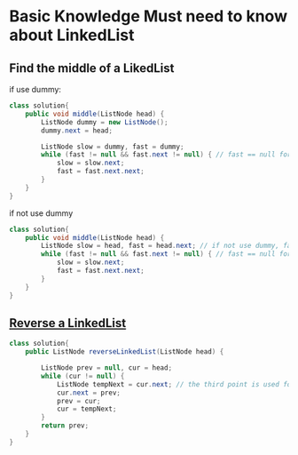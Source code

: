 # Basic Knowledge Must need to know about LinkedList

## Find the middle of a LikedList

if use dummy:

```java
class solution{
    public void middle(ListNode head) {
        ListNode dummy = new ListNode();
        dummy.next = head;

        ListNode slow = dummy, fast = dummy;
        while (fast != null && fast.next != null) { // fast == null for odd, fast.next == null for even
            slow = slow.next;
            fast = fast.next.next;
        }
    }
}

```

if not use dummy

```java
class solution{
    public void middle(ListNode head) {
        ListNode slow = head, fast = head.next; // if not use dummy, fast = slow.next;
        while (fast != null && fast.next != null) { // fast == null for odd, fast.next == null for even
            slow = slow.next;
            fast = fast.next.next;
        }
    }
}

```

## [Reverse a LinkedList](./Reverse_Linked_List)

```java
class solution{
    public ListNode reverseLinkedList(ListNode head) {

        ListNode prev = null, cur = head;
        while (cur != null) {
            ListNode tempNext = cur.next; // the third point is used for moving of the second pointer
            cur.next = prev;
            prev = cur;
            cur = tempNext;
        }
        return prev;
    }
}
```
